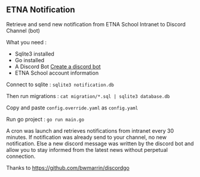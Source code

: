 ## ETNA Notification

Retrieve and send new notification from ETNA School Intranet to Discord Channel (bot)

What you need :

* Sqlite3 installed
* Go installed
* A Discord Bot [Create a discord bot](https://github.com/Fimeo/ETNA-Notification/blob/main/doc/CreateDiscordBot.md)
* ETNA School account information

Connect to sqlite :  `sqlite3 notification.db`

Then run migrations : `cat migration/*.sql | sqlite3 database.db`

Copy and paste `config.override.yaml` as `config.yaml`

Run go project : `go run main.go`

A cron was launch and retrieves notifications from intranet every 30 minutes. If notification was already send to your channel, no new notification.
Else a new discord message was written by the discord bot and allow you to stay informed from the latest news without perpetual connection.

Thanks to https://github.com/bwmarrin/discordgo
